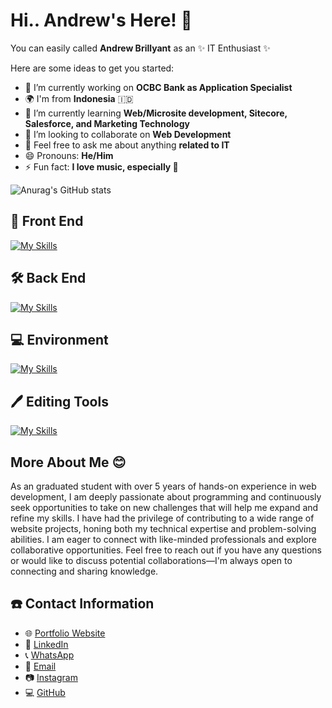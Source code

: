 # Hi.. Andrew's Here! 👋

You can easily called **Andrew Brillyant** as an ✨ IT Enthusiast ✨

Here are some ideas to get you started:

- 🔭 I’m currently working on **OCBC Bank as Application Specialist**
- 🌍 I'm from **Indonesia** 🇮🇩 
- 🌱 I’m currently learning **Web/Microsite development, Sitecore, Salesforce, and Marketing Technology**
- 👯 I’m looking to collaborate on **Web Development**
- 💬 Feel free to ask me about anything **related to IT**
- 😄 Pronouns: **He/Him**
- ⚡ Fun fact: **I love music, especially 🎸**

![Anurag's GitHub stats](https://github-readme-stats.vercel.app/api?username=brillyants&show_icons=true&theme=tokyonight)

## 🎨 Front End 
[![My Skills](https://skillicons.dev/icons?i=react,vue,html,css)](https://skillicons.dev)

## 🛠️ Back End 
[![My Skills](https://skillicons.dev/icons?i=laravel,aws,js,mysql,spring)](https://skillicons.dev)

## 💻 Environment 
[![My Skills](https://skillicons.dev/icons?i=linux,windows)](https://skillicons.dev)

## 🖊️ Editing Tools 
[![My Skills](https://skillicons.dev/icons?i=ps)](https://skillicons.dev)

## More About Me 😊
As an graduated student with over 5 years of hands-on experience in web development, I am deeply passionate about programming and continuously seek opportunities to take on new challenges that will help me expand and refine my skills.
I have had the privilege of contributing to a wide range of website projects, honing both my technical expertise and problem-solving abilities. I am eager to connect with like-minded professionals and explore collaborative opportunities.
Feel free to reach out if you have any questions or would like to discuss potential collaborations—I'm always open to connecting and sharing knowledge.

## ☎️ Contact Information 
- 🌐 [Portfolio Website](https://andrewbrillyant.vercel.app)
- 🔗 [LinkedIn](https://www.linkedin.com/in/andrew-brillyant)
- 📞 [WhatsApp](https://wa.me/6285174419022)
- 📩 [Email](mailto:andrewbrillyant@gmail.com)
- 📷 [Instagram](https://www.instagram.com/andrewbrillyant)
- 💻 [GitHub](https://github.com/Brillyants)
